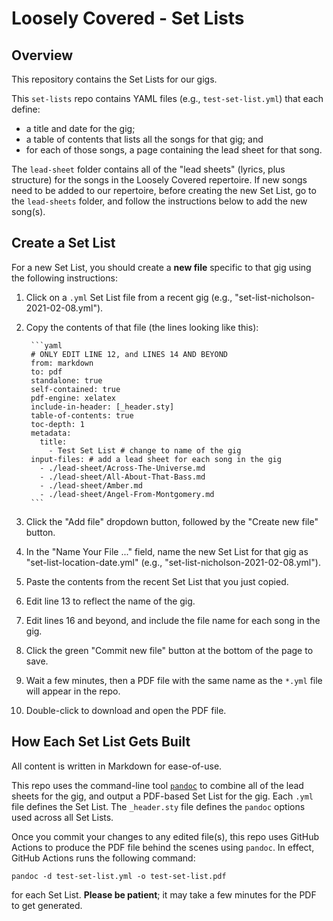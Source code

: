 # Loosely Covered - Set Lists

## Overview

This repository contains the Set Lists for our gigs.

This `set-lists` repo contains YAML files (e.g., `test-set-list.yml`) that each define:

- a title and date for the gig;
- a table of contents that lists all the songs for that gig; and
- for each of those songs, a page containing the lead sheet for that song.

The `lead-sheet` folder contains all of the "lead sheets" (lyrics, plus structure) for the songs in the Loosely Covered repertoire.  If new songs need to be added to our repertoire, before creating the new Set List, go to the `lead-sheets` folder, and follow the instructions below to add the new song(s).

## Create a Set List

For a new Set List, you should create a **new file** specific to that gig using the following instructions:

1. Click on a `.yml` Set List file from a recent gig (e.g., "set-list-nicholson-2021-02-08.yml").
2. Copy the contents of that file (the lines looking like this):

        ```yaml
        # ONLY EDIT LINE 12, and LINES 14 AND BEYOND
        from: markdown
        to: pdf
        standalone: true
        self-contained: true
        pdf-engine: xelatex
        include-in-header: [_header.sty]
        table-of-contents: true
        toc-depth: 1
        metadata:
          title:
            - Test Set List # change to name of the gig
        input-files: # add a lead sheet for each song in the gig
          - ./lead-sheet/Across-The-Universe.md
          - ./lead-sheet/All-About-That-Bass.md
          - ./lead-sheet/Amber.md
          - ./lead-sheet/Angel-From-Montgomery.md
        ```

3. Click the "Add file" dropdown button, followed by the "Create new file" button.
4. In the "Name Your File ..." field, name the new Set List for that gig as "set-list-location-date.yml" (e.g., "set-list-nicholson-2021-02-08.yml").
5. Paste the contents from the recent Set List that you just copied.
6. Edit line 13 to reflect the name of the gig.
7. Edit lines 16 and beyond, and include the file name for each song in the gig.
8. Click the green "Commit new file" button at the bottom of the page to save.
9. Wait a few minutes, then a PDF file with the same name as the `*.yml` file will appear in the repo.
10. Double-click to download and open the PDF file.

## How Each Set List Gets Built

All content is written in Markdown for ease-of-use.

This repo uses the command-line tool [`pandoc`](https://pandoc.org) to combine all of the lead sheets for the gig, and output a PDF-based Set List for the gig.  Each `.yml` file defines the Set List.  The `_header.sty` file defines the `pandoc` options used across all Set Lists.

Once you commit your changes to any edited file(s), this repo uses GitHub Actions to produce the PDF file behind the scenes using `pandoc`.  In effect, GitHub Actions runs the following command:

`pandoc -d test-set-list.yml -o test-set-list.pdf`

for each Set List.  **Please be patient**; it may take a few minutes for the PDF to get generated.
